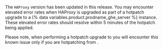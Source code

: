 The `HAProxy` version has been updated in this release. You may encounter elevated error rates when HAProxy
is upgraded as part of a hotpatch upgrade to a {% data variables.product.prodname_ghe_server %} instance.
These elevated error rates should resolve within 5 minutes of the hotpatch being applied.

Please note, when performing a hotpatch upgrade to
 you will encounter this known issue only if you are hotpatching from
.

